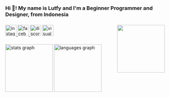 <h3 align="left">Hi 👋! My name is Lutfy and I'm a Beginner Programmer and Designer, from Indonesia</h3>

###
<img align="right" height="150" src="https://64.media.tumblr.com/f43806f097f2cfab9e1d0b25b29a42af/303ecb25e4a05347-5b/s1280x1920/a961703b6b8c6877cb253c0d2003cf791d240c87.gifv"  />

###

<div align="left">
  <a href="https://www.instagram.com/qua_lutfyx/" target="_blank">
    <img src="https://img.shields.io/static/v1?message=Instagram&logo=instagram&label=&color=E4405F&logoColor=white&labelColor=&style=for-the-badge" height="35" alt="instagram logo"  />
  </a>
  <a href="https://www.facebook.com/profile.php?id=100095044269581" target="_blank">
    <img src="https://img.shields.io/static/v1?message=Facebook&logo=facebook&label=&color=1877F2&logoColor=white&labelColor=&style=for-the-badge" height="35" alt="facebook logo"  />
  </a>
  <img src="https://img.shields.io/static/v1?message=Discord&logo=discord&label=&color=7289DA&logoColor=white&labelColor=&style=for-the-badge" height="35" alt="discord logo"  />
  <img src="https://img.shields.io/static/v1?message=Visual%20Studio%20Marketplace&logo=visualstudio&label=&color=e2165e&logoColor=white&labelColor=&style=for-the-badge" height="35" alt="visualstudio logo"  />
</div>

###


###

<div align="left">
  <img src="https://github-readme-stats.vercel.app/api?username=KazyaVX&hide_title=false&hide_rank=false&show_icons=true&include_all_commits=true&count_private=true&disable_animations=false&theme=dracula&locale=en&hide_border=false&order=1" height="150" alt="stats graph"  />
  <img src="https://github-readme-stats.vercel.app/api/top-langs?username=KazyaVX&locale=en&hide_title=false&layout=compact&card_width=320&langs_count=5&theme=dracula&hide_border=false&order=2" height="150" alt="languages graph"  />
</div>

###
